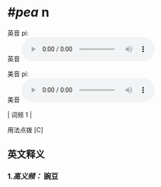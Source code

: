 # ***\#pea*** n
英音 piː  
英音
<audio src="./media/pea-B.aac" controls="controls"></audio>

美音 piː  
美音
<audio src="./media/pea.aac" controls="controls"></audio>



| 词频 1 |  

用法点拨  [C]

英文释义
---
### 1.*高义频：* **豌豆**  


